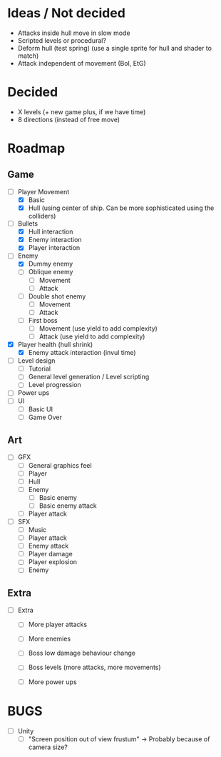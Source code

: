 # Ideas / Not decided

- Attacks inside hull move in slow mode
- Scripted levels or procedural?
- Deform hull (test spring) (use a single sprite for hull and shader to match)
- Attack independent of movement (BoI, EtG)

# Decided

- X levels (+ new game plus, if we have time)
- 8 directions (instead of free move)

# Roadmap

## Game

- [ ] Player Movement
  - [x] Basic
  - [x] Hull (using center of ship. Can be more sophisticated using the
      colliders)
- [ ] Bullets
  - [x] Hull interaction
  - [x] Enemy interaction
  - [x] Player interaction
- [ ] Enemy
  - [x] Dummy enemy
  - [ ] Oblique enemy
    - [ ] Movement
    - [ ] Attack
  - [ ] Double shot enemy
    - [ ] Movement
    - [ ] Attack
  - [ ] First boss
    - [ ] Movement (use yield to add complexity)
    - [ ] Attack (use yield to add complexity)
- [x] Player health (hull shrink)
  - [x] Enemy attack interaction (invul time)
- [ ] Level design
  - [ ] Tutorial
  - [ ] General level generation / Level scripting
  - [ ] Level progression
- [ ] Power ups
- [ ] UI
  - [ ] Basic UI
  - [ ] Game Over

## Art

- [ ] GFX
  - [ ] General graphics feel
  - [ ] Player
  - [ ] Hull
  - [ ] Enemy
    - [ ] Basic enemy
    - [ ] Basic enemy attack
  - [ ] Player attack
- [ ] SFX
  - [ ] Music
  - [ ] Player attack
  - [ ] Enemy attack
  - [ ] Player damage
  - [ ] Player explosion
  - [ ] Enemy 

## Extra

- [ ] Extra
  - [ ] More player attacks
  - [ ] More enemies
  - [ ] Boss low damage behaviour change
  - [ ] Boss levels (more attacks, more movements)
  - [ ] More power ups


# BUGS

- [ ] Unity
  - [ ] "Screen position out of view frustum" -> Probably because of camera
      size?
